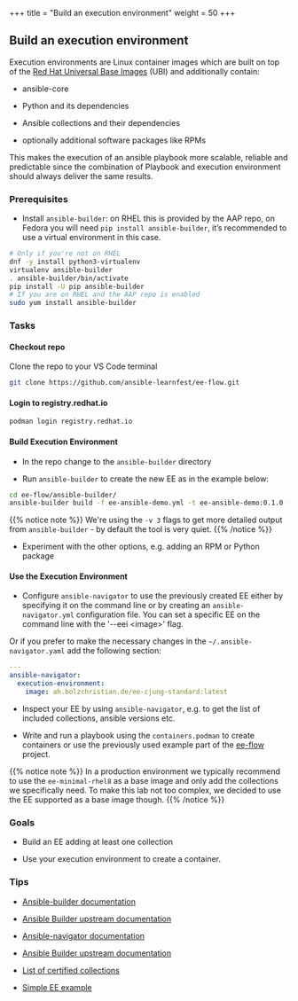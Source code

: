 +++
title = "Build an execution environment"
weight = 50
+++

## Build an execution environment

Execution environments are Linux container images which are built on top of the [Red Hat Universal Base Images](https://www.redhat.com/en/blog/introducing-red-hat-universal-base-image) (UBI) and additionally contain:

* ansible-core

* Python and its dependencies

* Ansible collections and their dependencies

* optionally additional software packages like RPMs

This makes the execution of an ansible playbook more scalable, reliable and predictable since the combination of Playbook and execution environment should always deliver the same results.

### Prerequisites

* Install `ansible-builder`: on RHEL this is provided by the AAP repo, on Fedora you will need `pip install ansible-builder`, it’s recommended to use a virtual environment in this case.

```bash
# Only if you're not on RHEL
dnf -y install python3-virtualenv
virtualenv ansible-builder
. ansible-builder/bin/activate
pip install -U pip ansible-builder
# If you are on RHEL and the AAP repo is enabled
sudo yum install ansible-builder
```

### Tasks

#### Checkout repo

Clone the repo to your VS Code terminal

```bash
git clone https://github.com/ansible-learnfest/ee-flow.git
```

#### Login to registry.redhat.io

```bash
podman login registry.redhat.io
```

#### Build Execution Environment

* In the repo change to the `ansible-builder` directory

* Run `ansible-builder` to create the new EE as in the example below:

```bash
cd ee-flow/ansible-builder/
ansible-builder build -f ee-ansible-demo.yml -t ee-ansible-demo:0.1.0 -v 3
```

{{% notice note %}}
We're using the `-v 3` flags to get more detailed output from `ansible-builder` - by default the tool is very quiet.
{{% /notice %}}

* Experiment with the other options, e.g. adding an RPM or Python package

#### Use the Execution Environment

* Configure `ansible-navigator` to use the previously created EE either by specifying it on the command line or by creating an `ansible-navigator.yml` configuration file. You can set a specific EE on the command line with the '--eei &lt;image&gt;' flag.

Or if you prefer to make the necessary changes in the `~/.ansible-navigator.yaml` add the following section:

```yaml
---
ansible-navigator:
  execution-environment:
    image: ah.bolzchristian.de/ee-cjung-standard:latest
```

* Inspect your EE by using `ansible-navigator`, e.g. to get the list of included collections, ansible versions etc.

* Write and run a playbook using the `containers.podman` to create containers or use the previously used example part of the [ee-flow](https://github.com/ansible-learnfest/ee-flow.git) project.

{{% notice note %}}
In a production environment we typically recommend to use the `ee-minimal-rhel8` as a base image and only add the collections we specifically need. To make this lab not too complex, we decided to use the EE supported as a base image though.
{{% /notice %}}

### Goals

* Build an EE adding at least one collection

* Use your execution environment to create a container.

### Tips

* [Ansible-builder documentation](https://access.redhat.com/documentation/en-us/red_hat_ansible_automation_platform/2.1/html/ansible_builder_guide)

* [Ansible Builder upstream documentation](https://ansible-builder.readthedocs.io/en/stable/index.html)

* [Ansible-navigator documentation](https://access.redhat.com/documentation/en-us/red_hat_ansible_automation_platform/2.3/html-single/ansible_navigator_creator_guide/index)

* [Ansible Builder upstream documentation](https://ansible-navigator.readthedocs.io/en/latest/)

* [List of certified collections](https://access.redhat.com/articles/3642632)

* [Simple EE example](https://gitlab.com/cjung/ansible-ee-intro)
